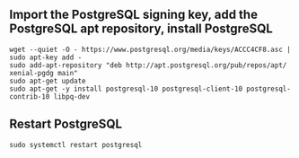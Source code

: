 
## Import the PostgreSQL signing key, add the PostgreSQL apt repository, install PostgreSQL

    wget --quiet -O - https://www.postgresql.org/media/keys/ACCC4CF8.asc | sudo apt-key add -
    sudo add-apt-repository "deb http://apt.postgresql.org/pub/repos/apt/ xenial-pgdg main"
    sudo apt-get update
    sudo apt-get -y install postgresql-10 postgresql-client-10 postgresql-contrib-10 libpq-dev
    
## Restart PostgreSQL
    sudo systemctl restart postgresql

